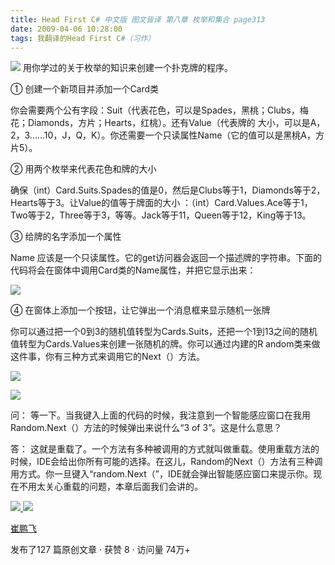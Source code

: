 ```yaml
---
title: Head First C# 中文版 图文皆译 第八章 枚举和集合 page313
date: 2009-04-06 10:28:00
tags: 我翻译的Head First C#（习作）
---
```

![](https://p-blog.csdn.net/images/p_blog_csdn_net/cuipengfei1/EntryImages/20090406/2009-04-06_10-26-22.jpg) 用你学过的关于枚举的知识来创建一个扑克牌的程序。

①  创建一个新项目并添加一个Card类

你会需要两个公有字段：Suit（代表花色，可以是Spades，黑桃；Clubs，梅花；Diamonds，方片；Hearts，红桃）。还有Value（代表牌的
大小，可以是A，2，3......10，J，Q，K）。你还需要一个只读属性Name（它的值可以是黑桃A，方片5）。

②  用两个枚举来代表花色和牌的大小

确保（int）Card.Suits.Spades的值是0，然后是Clubs等于1，Diamonds等于2，Hearts等于3。让Value的值等于牌面的大小
：（int）Card.Values.Ace等于1，Two等于2，Three等于3，等等。Jack等于11，Queen等于12，King等于13。

③  给牌的名字添加一个属性

Name  应该是一个只读属性。它的get访问器会返回一个描述牌的字符串。下面的代码将会在窗体中调用Card类的Name属性，并把它显示出来：

![](https://p-blog.csdn.net/images/p_blog_csdn_net/cuipengfei1/EntryImages/20090406/2009-04-06_10-07-17.jpg)

④  在窗体上添加一个按钮，让它弹出一个消息框来显示随机一张牌

你可以通过把一个0到3的随机值转型为Cards.Suits，还把一个1到13之间的随机值转型为Cards.Values来创建一张随机的牌。你可以通过内建的R
andom类来做这件事，你有三种方式来调用它的Next（）方法。

![](https://p-blog.csdn.net/images/p_blog_csdn_net/cuipengfei1/EntryImages/20090406/2009-04-06_10-13-20.jpg)  

![](https://p-blog.csdn.net/images/p_blog_csdn_net/cuipengfei1/EntryImages/20090406/2009-04-06_10-17-04.jpg)

问：  等一下。当我键入上面的代码的时候，我注意到一个智能感应窗口在我用Random.Next（）方法的时候弹出来说什么“3 of 3”。这是什么意思？

答：  这就是重载了。一个方法有多种被调用的方式就叫做重载。使用重载方法的时候，IDE会给出你所有可能的选择。在这儿，Random的Next（）方法有三种调
用方式。你一旦键入“random.Next（”，IDE就会弹出智能感应窗口来提示你。现在不用太关心重载的问题，本章后面我们会讲的。



[ ![](https://profile.csdnimg.cn/5/2/5/3_cuipengfei1)
![](https://g.csdnimg.cn/static/user-reg-year/1x/11.png)
](https://blog.csdn.net/cuipengfei1)

[ 崔鹏飞 ](https://blog.csdn.net/cuipengfei1)

发布了127 篇原创文章  ·  获赞 8  ·  访问量 74万+


